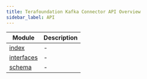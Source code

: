 ```yaml
---
title: Terafoundation Kafka Connector API Overview
sidebar_label: API
---
```


| Module | Description |
| ------ | ------ |
| [index](index/overview.md) | - |
| [interfaces](interfaces/overview.md) | - |
| [schema](schema/overview.md) | - |
